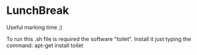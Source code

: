 # LunchBreak
Useful marking time ;)

To run this .sh file is required the software "toilet". Install it just typing the command:
apt-get install toilet
